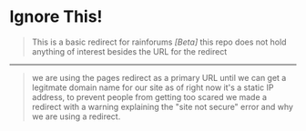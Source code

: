 # **Ignore This!**
>This is a basic redirect for rainforums *[Beta]* 
>this repo does not hold anything of interest besides the URL for the redirect
---
>we are using the pages redirect as a primary URL until we can get a legitmate domain name for our site
>as of right now it's a static IP address, to prevent people from getting too scared we made a redirect with a warning explaining the "site not secure" error and why we are using
>a redirect.
